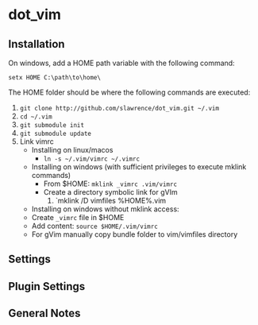 dot_vim
=======

## Installation

On windows, add a HOME path variable with the following command:

`setx HOME C:\path\to\home\`

The HOME folder should be where the following commands are executed:

1. `git clone http://github.com/slawrence/dot_vim.git ~/.vim`
2. `cd ~/.vim`
3. `git submodule init`
4. `git submodule update`
5. Link vimrc
    * Installing on linux/macos
        * `ln -s ~/.vim/vimrc ~/.vimrc`
    * Installing on windows (with sufficient privileges to execute mklink commands)
        * From $HOME: `mklink _vimrc .vim/vimrc`
        * Create a directory symbolic link for gVIm
            1. `mklink /D vimfiles %HOME%\.vim
    * Installing on windows without mklink access:
	* Create `_vimrc` file in $HOME
	* Add content: `source $HOME/.vim/vimrc`
	* For gVim manually copy bundle folder to vim/vimfiles directory
	

## Settings

## Plugin Settings

## General Notes

